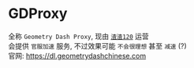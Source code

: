 # GDProxy

全称 ```Geometry Dash Proxy```, 现由 [```渣渣120```](https://zhazha120.cn) 运营     
会提供 ```官服加速``` 服务, 不过效果可能 ```不会很理想``` 甚至 ```减速``` (?)    
官网: https://dl.geometrydashchinese.com
